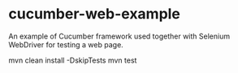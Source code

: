 # cucumber-web-example

An example of Cucumber framework used together with Selenium WebDriver for testing a web page.

mvn clean install -DskipTests
mvn test
